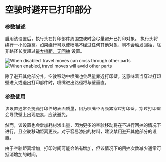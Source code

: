 空驶时避开已打印部分
====
### **参数描述**
启用该设置后，执行头在打印部件周围空驶时会尽量避开已打印对象。 执行头将绕行一小段距离。如果绕行可以使喷嘴不经过任何其他对象，则不会触发回抽，除非路径长度超过[最大梳距，无回抽](retraction_combing_max_distance.md) 设置。

![When disabled, travel moves can cross through other parts](../images/travel_avoid_other_parts_disabled.png)
![When enabled, travel moves will avoid other parts](../images/travel_avoid_other_parts_enabled.png)

除了避开其他部分外，空驶移动中喷嘴也会尽量靠近打印壁。这意味着当穿过打印壁进入或退出打印部件时，喷嘴进出路径将与壁垂直。

### **参数使用**
该设置通常会提高打印件的表面质量，因为喷嘴不再频繁穿过打印壁。穿过打印壁会导致壁上出现疤痕，应该避免。

然而，该设置也会增加耗材渗出量，因为更多的空驶移动将在不进行回抽的情况下进行，且空驶移动距离更长。对于容易渗出的材料，建议禁用避开其他部分的设置。

由于空驶距离增加，打印时间可能会略有增加，但该情况下的回抽次数减少通常可抵消增加的时间。